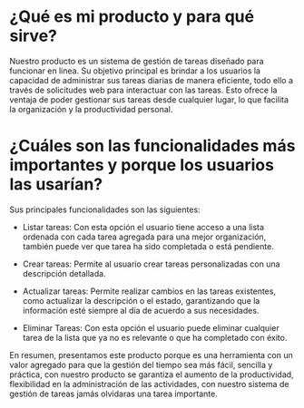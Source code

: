 # ¿Qué es mi producto y para qué sirve?

Nuestro producto es un sistema de gestión de tareas diseñado para funcionar en linea. Su objetivo principal es brindar a los usuarios la capacidad de administrar sus tareas diarias de manera eficiente, todo ello a través de solicitudes web para interactuar con las tareas. Esto ofrece la ventaja de poder gestionar sus tareas desde cualquier lugar, lo que facilita la organización y la productividad personal.

# ¿Cuáles son las funcionalidades más importantes y porque los usuarios las usarían?

Sus principales funcionalidades son las siguientes:

- Listar tareas: Con esta opción el usuario tiene acceso a una lista ordenada con cada tarea agregada para una mejor organización, también puede ver que tarea ha sido completada o está pendiente.

- Crear tareas: Permite al usuario crear tareas personalizadas con una descripción detallada.

- Actualizar tareas: Permite realizar cambios en las tareas existentes, como actualizar la descripción o el estado, garantizando que la información esté siempre al día de acuerdo a sus necesidades.

- Eliminar Tareas: Con esta opción el usuario puede eliminar cualquier tarea de la lista que ya no es relevante o que ha completado con éxito.

En resumen, presentamos este producto porque es una herramienta con un valor agregado para que la gestión del tiempo sea más fácil, sencilla y práctica, con nuestro producto se garantiza el aumento de la productividad, flexibilidad en la administración de las actividades, con nuestro sistema de gestión de tareas jamás olvidaras una tarea importante.

